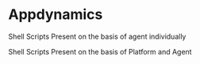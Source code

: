 # Appdynamics
Shell Scripts Present on the basis of agent individually


Shell Scripts Present on the basis of Platform and Agent
